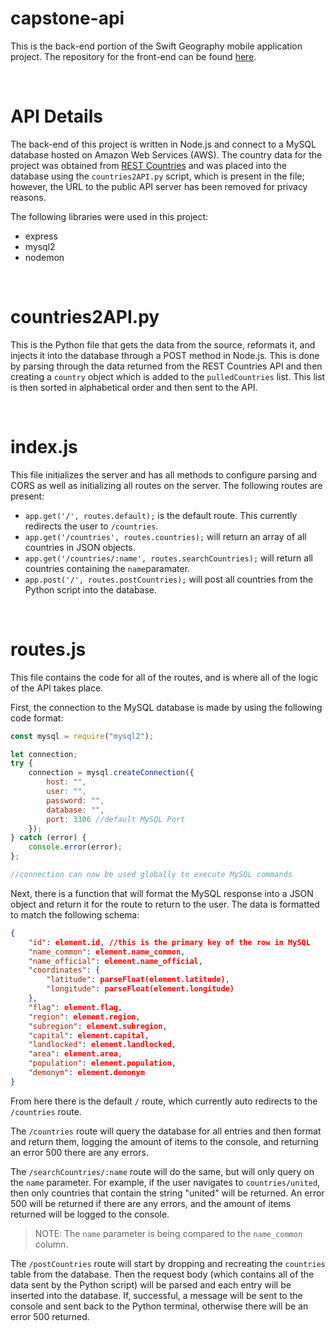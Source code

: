 # capstone-api
This is the back-end portion of the Swift Geography mobile application project. The repository for the front-end can be found [here](https://github.com/EZIC13/capstone-swiftui).

<br/>

# API Details
The back-end of this project is written in Node.js and connect to a MySQL database hosted on Amazon Web Services (AWS). The country data for the project was obtained from [REST Countries](https://restcountries.com/) and was placed into the database using the `countries2API.py` script, which is present in the file; however, the URL to the public API server has been removed for privacy reasons. 

The following libraries were used in this project:
- express
- mysql2
- nodemon

<br/>

# countries2API.py
This is the Python file that gets the data from the source, reformats it, and injects it into the database through a POST method in Node.js. This is done by parsing through the data returned from the REST Countries API and then creating a `country` object which is added to the `pulledCountries` list. This list is then sorted in alphabetical order and then sent to the API. 

<br/>

# index.js
This file initializes the server and has all methods to configure parsing and CORS as well as initializing all routes on the server. The following routes are present: 

- `app.get('/', routes.default);` is the default route. This currently redirects the user to `/countries`.
- `app.get('/countries', routes.countries);` will return an array of all countries in JSON objects.
- `app.get('/countries/:name', routes.searchCountries);` will return all countries containing the `name`paramater.
- `app.post('/', routes.postCountries);` will post all countries from the Python script into the database.

<br/>

# routes.js
This file contains the code for all of the routes, and is where all of the logic of the API takes place.

First, the connection to the MySQL database is made by using the following code format: 
```node.js
const mysql = require("mysql2");

let connection;
try {
    connection = mysql.createConnection({
        host: "",
        user: "",
        password: "",
        database: "",
        port: 3306 //default MySQL Port
    });
} catch (error) {
    console.error(error);
};

//connection can now be used globally to execute MySQL commands
```

Next, there is a function that will format the MySQL response into a JSON object and return it for the route to return to the user. The data is formatted to match the following schema: 
```json
{
    "id": element.id, //this is the primary key of the row in MySQL
    "name_common": element.name_common,
    "name_official": element.name_official,
    "coordinates": {
        "latitude": parseFloat(element.latitude),
        "longitude": parseFloat(element.longitude)
    },
    "flag": element.flag,
    "region": element.region,
    "subregion": element.subregion,
    "capital": element.capital,
    "landlocked": element.landlocked,
    "area": element.area,
    "population": element.population,
    "demonym": element.demonym
}
```

From here there is the default `/` route, which currently auto redirects to the `/countries` route.

The `/countries` route will query the database for all entries and then format and return them, logging the amount of items to the console, and returning an error 500 there are any errors.

The `/searchCountries/:name` route will do the same, but will only query on the `name` parameter. For example, if the user navigates to `countries/united`, then only countries that contain the string "united" will be returned. An error 500 will be returned if there are any errors, and the amount of items returned will be logged to the console.
> NOTE: The `name` parameter is being compared to the `name_common` column.

The `/postCountries` route will start by dropping and recreating the `countries` table from the database. Then the request body (which contains all of the data sent by the Python script) will be parsed and each entry will be inserted into the database. If, successful, a message will be sent to the console and sent back to the Python terminal, otherwise there will be an error 500 returned.
